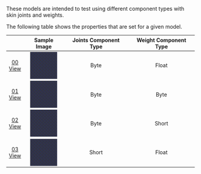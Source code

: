 These models are intended to test using different component types with skin joints and weights.  

The following table shows the properties that are set for a given model.  

|   | Sample Image | Joints Component Type | Weight Component Type |
| :---: | :---: | :---: | :---: |
| [00](Animation_SkinType_00.gltf)<br>[View](https://bghgary.github.io/glTF-Assets-Viewer/?type=Positive&folder=3&model=0) | [<img src="Figures/Thumbnails/Animation_SkinType_00.gif" align="middle">](Figures/SampleImages/Animation_SkinType_00.gif) | Byte | Float |
| [01](Animation_SkinType_01.gltf)<br>[View](https://bghgary.github.io/glTF-Assets-Viewer/?type=Positive&folder=3&model=1) | [<img src="Figures/Thumbnails/Animation_SkinType_01.gif" align="middle">](Figures/SampleImages/Animation_SkinType_01.gif) | Byte | Byte |
| [02](Animation_SkinType_02.gltf)<br>[View](https://bghgary.github.io/glTF-Assets-Viewer/?type=Positive&folder=3&model=2) | [<img src="Figures/Thumbnails/Animation_SkinType_02.gif" align="middle">](Figures/SampleImages/Animation_SkinType_02.gif) | Byte | Short |
| [03](Animation_SkinType_03.gltf)<br>[View](https://bghgary.github.io/glTF-Assets-Viewer/?type=Positive&folder=3&model=3) | [<img src="Figures/Thumbnails/Animation_SkinType_03.gif" align="middle">](Figures/SampleImages/Animation_SkinType_03.gif) | Short | Float |
 
